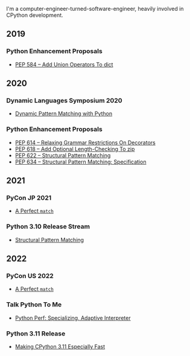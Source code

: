 I'm a computer-engineer-turned-software-engineer, heavily involved in CPython development.

2019
----

### Python Enhancement Proposals

- [PEP 584 – Add Union Operators To dict](https://www.python.org/dev/peps/pep-0584)

2020
----

### Dynamic Languages Symposium 2020

- [Dynamic Pattern Matching with Python](https://dl.acm.org/doi/10.1145/3426422.3426983)

### Python Enhancement Proposals

- [PEP 614 – Relaxing Grammar Restrictions On Decorators](https://www.python.org/dev/peps/pep-0614)
- [PEP 618 – Add Optional Length-Checking To zip](https://www.python.org/dev/peps/pep-0618)
- [PEP 622 – Structural Pattern Matching](https://www.python.org/dev/peps/pep-0622)
- [PEP 634 – Structural Pattern Matching: Specification](https://www.python.org/dev/peps/pep-0634)

2021
----

### PyCon JP 2021

- [A Perfect `match`](https://www.youtube.com/watch?v=ggPJLwIbbyY&t=213s)

### Python 3.10 Release Stream

- [Structural Pattern Matching](https://www.youtube.com/watch?v=AHT2l3hcIJg&t=2646s)

2022
----

### PyCon US 2022

- [A Perfect `match`](https://www.youtube.com/watch?v=XpxTrDDcpPE)

### Talk Python To Me

- [Python Perf: Specializing, Adaptive Interpreter](https://www.youtube.com/watch?v=tNs18GDmAfg)

### Python 3.11 Release

- [Making CPython 3.11 Especially Fast](https://www.youtube.com/watch?v=PGZPSWZSkJI&t=1472s)
